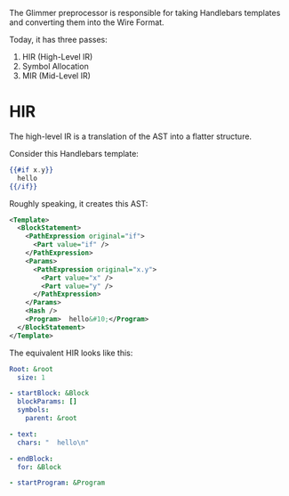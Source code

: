 The Glimmer preprocessor is responsible for taking Handlebars templates and converting them into the Wire Format.

Today, it has three passes:

1. HIR (High-Level IR)
2. Symbol Allocation
3. MIR (Mid-Level IR)

# HIR

The high-level IR is a translation of the AST into a flatter structure.

Consider this Handlebars template:

```hbs
{{#if x.y}}
  hello
{{/if}}
```

Roughly speaking, it creates this AST:

```xml
<Template>
  <BlockStatement>
    <PathExpression original="if">
      <Part value="if" />
    </PathExpression>
    <Params>
      <PathExpression original="x.y">
        <Part value="x" />
        <Part value="y" />
      </PathExpression>
    </Params>
    <Hash />
    <Program>  hello&#10;</Program>
  </BlockStatement>
</Template>
```

The equivalent HIR looks like this:

```yaml
Root: &root
  size: 1

- startBlock: &Block
  blockParams: []
  symbols:
    parent: &root

- text:
  chars: "  hello\n"

- endBlock:
  for: &Block

- startProgram: &Program

```
